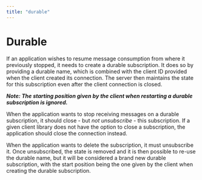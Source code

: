```yaml
---
title: "durable"
---
```

# Durable

If an application wishes to resume message consumption from where it previously stopped, it needs to create a durable subscription. It does so by providing a durable name, which is combined with the client ID provided when the client created its connection. The server then maintains the state for this subscription even after the client connection is closed.

_**Note: The starting position given by the client when restarting a durable subscription is ignored.**_

When the application wants to stop receiving messages on a durable subscription, it should close - but _not unsubscribe_ - this subscription. If a given client library does not have the option to close a subscription, the application should close the connection instead.

When the application wants to delete the subscription, it must unsubscribe it. Once unsubscribed, the state is removed and it is then possible to re-use the durable name, but it will be considered a brand new durable subscription, with the start position being the one given by the client when creating the durable subscription.

